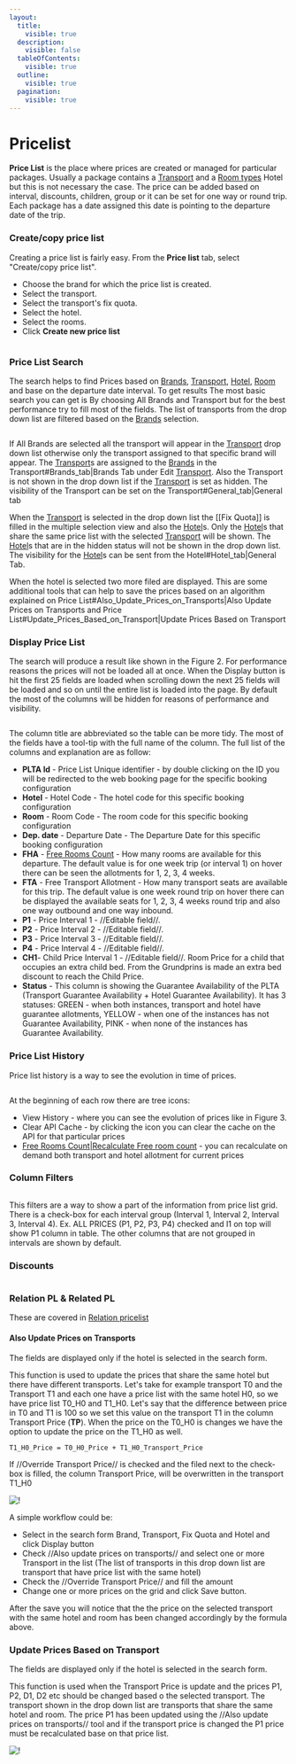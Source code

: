 ```yaml
---
layout:
  title:
    visible: true
  description:
    visible: false
  tableOfContents:
    visible: true
  outline:
    visible: true
  pagination:
    visible: true
---
```


# Pricelist

**Price List** is the place where prices are created or managed for particular packages. Usually a package contains a [Transport](https://docs.tourpaq.com/docs/transport/transport) and a [Room types](https://docs.tourpaq.com/docs/hotel/room-types) Hotel but this is not necessary the case. The price can be added based on interval, discounts, children, group or it can be set for one way or round trip. Each package has a date assigned this date is pointing to the departure date of the trip.

### Create/copy price list <a href="#createcopy-price-list" id="createcopy-price-list"></a>

Creating a price list is fairly easy. From the **Price list** tab, select "Create/copy price list".

* Choose the brand for which the price list is created.
* Select the transport.
* Select the transport's fix quota.
* Select the hotel.
* Select the rooms.
* Click **Create new price list**

<figure><img src="../.gitbook/assets/image (29) (1) (1) (1).png" alt=""><figcaption></figcaption></figure>

### Price List Search <a href="#price-list-search" id="price-list-search"></a>

The search helps to find Prices based on [Brands](https://docs.tourpaq.com/docs/), [Transport](https://docs.tourpaq.com/docs/transport/transport), [Hotel](https://docs.tourpaq.com/docs/hotel/hotel), [Room](https://docs.tourpaq.com/docs/) and base on the departure date interval. To get results The most basic search you can get is By choosing All Brands and Transport but for the best performance try to fill most of the fields. The list of transports from the drop down list are filtered based on the [Brands](https://docs.tourpaq.com/docs/) selection.

<figure><img src="../.gitbook/assets/image (30) (1) (1) (1).png" alt=""><figcaption></figcaption></figure>

If All Brands are selected all the transport will appear in the [Transport](https://docs.tourpaq.com/docs/transport/transport) drop down list otherwise only the transport assigned to that specific brand will appear. The [Transport](https://docs.tourpaq.com/docs/transport/transport)s are assigned to the [Brands](https://docs.tourpaq.com/docs/) in the Transport#Brands\_tab|Brands Tab under Edit [Transport](https://docs.tourpaq.com/docs/transport/transport). Also the Transport is not shown in the drop down list if the [Transport](https://docs.tourpaq.com/docs/transport/transport) is set as hidden. The visibility of the Transport can be set on the Transport#General\_tab|General tab

When the [Transport](https://docs.tourpaq.com/docs/transport/transport) is selected in the drop down list the \[\[Fix Quota]] is filled in the multiple selection view and also the [Hotel](https://docs.tourpaq.com/docs/hotel/hotel)s. Only the [Hotel](https://docs.tourpaq.com/docs/hotel/hotel)s that share the same price list with the selected [Transport](https://docs.tourpaq.com/docs/transport/transport) will be shown. The [Hotel](https://docs.tourpaq.com/docs/hotel/hotel)s that are in the hidden status will not be shown in the drop down list. The visibility for the [Hotel](https://docs.tourpaq.com/docs/hotel/hotel)s can be sent from the Hotel#Hotel\_tab|General Tab.

When the hotel is selected two more filed are displayed. This are some additional tools that can help to save the prices based on an algorithm explained on Price List#Also\_Update\_Prices\_on\_Transports|Also Update Prices on Transports and Price List#Update\_Prices\_Based\_on\_Transport|Update Prices Based on Transport

### Display Price List <a href="#display-price-list" id="display-price-list"></a>

The search will produce a result like shown in the Figure 2. For performance reasons the prices will not be loaded all at once. When the Display button is hit the first 25 fields are loaded when scrolling down the next 25 fields will be loaded and so on until the entire list is loaded into the page. By default the most of the columns will be hidden for reasons of performance and visibility.

<figure><img src="../.gitbook/assets/image (31) (1) (1) (1).png" alt=""><figcaption></figcaption></figure>

The column title are abbreviated so the table can be more tidy. The most of the fields have a tool-tip with the full name of the column. The full list of the columns and explanation are as follow:

* **PLTA Id** - Price List Unique identifier - by double clicking on the ID you will be redirected to the web booking page for the specific booking configuration
* **Hotel** - Hotel Code - The hotel code for this specific booking configuration
* **Room** - Room Code - The room code for this specific booking configuration
* **Dep. date** - Departure Date - The Departure Date for this specific booking configuration
* **FHA** - [Free Rooms Count](https://docs.tourpaq.com/docs/documentation/free-rooms-count) - How many rooms are available for this departure. The default value is for one week trip (or interval 1) on hover there can be seen the allotments for 1, 2, 3, 4 weeks.
* **FTA** - Free Transport Allotment - How many transport seats are available for this trip. The default value is one week round trip on hover there can be displayed the available seats for 1, 2, 3, 4 weeks round trip and also one way outbound and one way inbound.
* **P1** - Price Interval 1 - //Editable field//.
* **P2** - Price Interval 2 - //Editable field//.
* **P3** - Price Interval 3 - //Editable field//.
* **P4** - Price Interval 4 - //Editable field//.
* **CH1**- Child Price Interval 1 - //Editable field//. Room Price for a child that occupies an extra child bed. From the Grundprins is made an extra bed discount to reach the Child Price.
* **Status** - This column is showing the Guarantee Availability of the PLTA (Transport Guarantee Availability + Hotel Guarantee Availability). It has 3 statuses: GREEN - when both instances, transport and hotel have guarantee allotments, YELLOW - when one of the instances has not Guarantee Availability, PINK - when none of the instances has Guarantee Availability.

### Price List History <a href="#price-list-history" id="price-list-history"></a>

Price list history is a way to see the evolution in time of prices.

<figure><img src="../.gitbook/assets/image (32) (1) (1).png" alt=""><figcaption></figcaption></figure>

At the beginning of each row there are tree icons:

* View History - where you can see the evolution of prices like in Figure 3.
* Clear API Cache - by clicking the icon you can clear the cache on the API for that particular prices
* [Free Rooms Count|Recalculate Free room count](https://docs.tourpaq.com/docs/documentation/free-rooms-count) - you can recalculate on demand both transport and hotel allotment for current prices

### Column Filters <a href="#column-filters" id="column-filters"></a>

<figure><img src="../.gitbook/assets/image (33) (1) (1).png" alt=""><figcaption></figcaption></figure>

This filters are a way to show a part of the information from price list grid. There is a check-box for each interval group (Interval 1, Interval 2, Interval 3, Interval 4). Ex. ALL PRICES (P1, P2, P3, P4) checked and I1 on top will show P1 column in table. The other columns that are not grouped in intervals are shown by default.

### Discounts <a href="#discounts" id="discounts"></a>

<figure><img src="../.gitbook/assets/image (34) (1) (1).png" alt=""><figcaption></figcaption></figure>

### Relation PL & Related PL <a href="#relation-pl--related-pl" id="relation-pl--related-pl"></a>

These are covered in [Relation pricelist](https://docs.tourpaq.com/docs/documentation/relation-pricelist)

#### Also Update Prices on Transports <a href="#also-update-prices-on-transports" id="also-update-prices-on-transports"></a>

The fields are displayed only if the hotel is selected in the search form.

This function is used to update the prices that share the same hotel but there have different transports. Let's take for example transport T0 and the Transport T1 and each one have a price list with the same hotel H0, so we have price list T0\_H0 and T1\_H0. Let's say that the difference between price in T0 and T1 is 100 so we set this value on the transport T1 in the column Transport Price (**TP**). When the price on the T0\_H0 is changes we have the option to update the price on the T1\_H0 as well.

`T1_H0_Price = T0_H0_Price + T1_H0_Transport_Price`

If //Override Transport Price// is checked and the filed next to the check-box is filled, the column Transport Price, will be overwritten in the transport T1\_H0

![!](https://docs.tourpaq.com/assets/images/updatePriceOnTransports-2ce165a0ee01856d1fa742c9bdb84fb1.png)

A simple workflow could be:

* Select in the search form Brand, Transport, Fix Quota and Hotel and click Display button
* Check //Also update prices on transports// and select one or more Transport in the list (The list of transports in this drop down list are transport that have price list with the same hotel)
* Check the //Override Transport Price// and fill the amount
* Change one or more prices on the grid and click Save button.

After the save you will notice that the the price on the selected transport with the same hotel and room has been changed accordingly by the formula above.

### Update Prices Based on Transport <a href="#update-prices-based-on-transport" id="update-prices-based-on-transport"></a>

The fields are displayed only if the hotel is selected in the search form.

This function is used when the Transport Price is update and the prices P1, P2, D1, D2 etc should be changed based o the selected transport. The transport shown in the drop down list are transports that share the same hotel and room. The price P1 has been updated using the //Also update prices on transports// tool and if the transport price is changed the P1 price must be recalculated base on that price list.

![!](https://docs.tourpaq.com/assets/images/updatePriceBasedOnTransport-b76eb367aade9faa3c6b2428cdd5760c.png)
